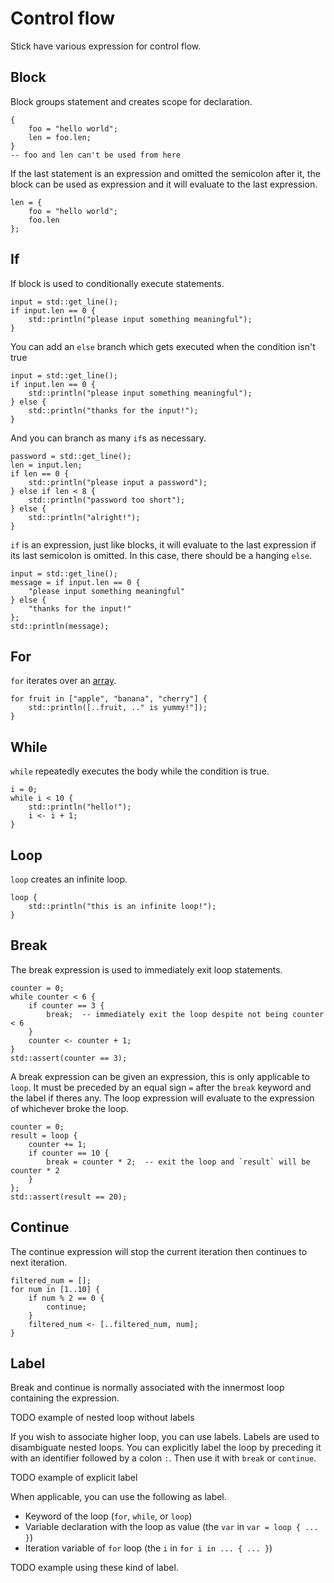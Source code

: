 # Control flow

Stick have various expression for control flow.

## Block

Block groups statement and creates scope for declaration.

```butter
{
    foo = "hello world";
    len = foo.len;
}
-- foo and len can't be used from here
```

If the last statement is an expression and omitted the semicolon after it, the block can be used as expression and it will evaluate to the last expression.

```butter
len = {
    foo = "hello world";
    foo.len
};
```

## If

If block is used to conditionally execute statements.

```butter
input = std::get_line();
if input.len == 0 {
    std::println("please input something meaningful");
}
```

You can add an `else` branch which gets executed when the condition isn't true

```butter
input = std::get_line();
if input.len == 0 {
    std::println("please input something meaningful");
} else {
    std::println("thanks for the input!");
}
```

And you can branch as many `if`s as necessary.

```butter
password = std::get_line();
len = input.len;
if len == 0 {
    std::println("please input a password");
} else if len < 8 {
    std::println("password too short");
} else {
    std::println("alright!");
}
```

`if` is an expression, just like blocks, it will evaluate to the last expression if its last semicolon is omitted. In this case, there should be a hanging `else`.

```butter
input = std::get_line();
message = if input.len == 0 {
    "please input something meaningful"
} else {
    "thanks for the input!"
};
std::println(message);
```

## For

`for` iterates over an [array](array.md).

```butter
for fruit in ["apple", "banana", "cherry"] {
    std::println([..fruit, .." is yummy!"]);
}
```

## While

`while` repeatedly executes the body while the condition is true.

```butter
i = 0;
while i < 10 {
    std::println("hello!");
    i <- i + 1;
}
```

## Loop

`loop` creates an infinite loop.

```butter
loop {
    std::println("this is an infinite loop!");
}
```

## Break

The break expression is used to immediately exit loop statements.

```butter
counter = 0;
while counter < 6 {
    if counter == 3 {
        break;  -- immediately exit the loop despite not being counter < 6
    }
    counter <- counter + 1;
}
std::assert(counter == 3);
```

A break expression can be given an expression, this is only applicable to `loop`. It must be preceded by an equal sign `=` after the `break` keyword and the label if theres any. The loop expression will evaluate to the expression of whichever broke the loop.

```butter
counter = 0;
result = loop {
    counter += 1;
    if counter == 10 {
        break = counter * 2;  -- exit the loop and `result` will be counter * 2
    }
};
std::assert(result == 20);
```

## Continue

The continue expression will stop the current iteration then continues to next iteration.

```butter
filtered_num = [];
for num in [1..10] {
    if num % 2 == 0 {
        continue;
    }
    filtered_num <- [..filtered_num, num];
}
```

## Label

Break and continue is normally associated with the innermost loop containing the expression.

TODO example of nested loop without labels

If you wish to associate higher loop, you can use labels. Labels are used to disambiguate nested loops. You can explicitly label the loop by preceding it with an identifier followed by a colon `:`. Then use it with `break` or `continue`.

TODO example of explicit label

When applicable, you can use the following as label.

- Keyword of the loop (`for`, `while`, or `loop`)
- Variable declaration with the loop as value (the `var` in `var = loop { ... }`)
- Iteration variable of `for` loop (the `i` in `for i in ... { ... }`)

TODO example using these kind of label.

